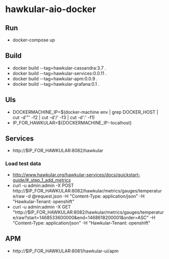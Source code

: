 # hawkular-aio-docker
## Run
- docker-compose up

## Build
- docker build --tag=hawkular-cassandra:3.7 .
- docker build --tag=hawkular-services:0.0.11 .
- docker build --tag=hawkular-apm:0.0.9 .
- docker build --tag=hawkular-grafana:0.1 .

## UIs
- DOCKERMACHINE_IP=$(docker-machine env | grep DOCKER_HOST | cut -d'"' -f2 | cut -d'/' -f3 | cut -d':' -f1)
- IP_FOR_HAWKULAR=${DOCKERMACHINE_IP:-localhost}

## Services
- http://$IP_FOR_HAWKULAR:8082/hawkular

### Load test data
- http://www.hawkular.org/hawkular-services/docs/quickstart-guide/#_step_1_add_metrics
- curl -u admin:admin -X POST http://$IP_FOR_HAWKULAR:8082/hawkular/metrics/gauges/temperature/raw -d @request.json -H "Content-Type: application/json" -H "Hawkular-Tenant: openshift"
- curl -u admin:admin -X GET "http://$IP_FOR_HAWKULAR:8082/hawkular/metrics/gauges/temperature/raw?start=1468533600000&end=1468618200001&order=ASC" -H "Content-Type: application/json" -H "Hawkular-Tenant: openshift"

## APM
- http://$IP_FOR_HAWKULAR:8081/hawkular-ui/apm
